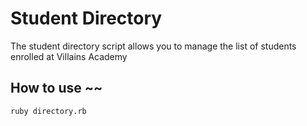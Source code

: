 # Student Directory #

The student directory script allows you to manage the list of students enrolled at Villains Academy

## How to use ~~

```shell
ruby directory.rb
```